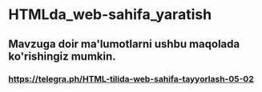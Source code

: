 # HTMLda_web-sahifa_yaratish
## Mavzuga doir ma'lumotlarni ushbu maqolada ko'rishingiz mumkin.
### https://telegra.ph/HTML-tilida-web-sahifa-tayyorlash-05-02
